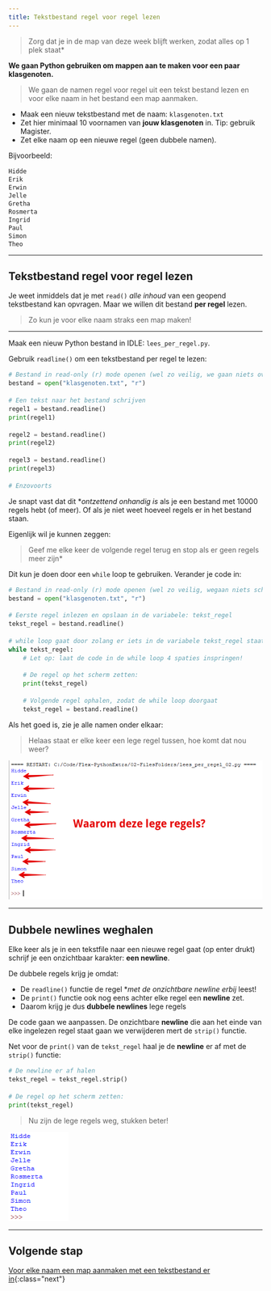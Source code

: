 ```yaml
---
title: Tekstbestand regel voor regel lezen
---
```


> Zorg dat je in de map van deze week blijft werken, zodat alles op 1 plek staat*

**We gaan Python gebruiken om mappen aan te maken voor een paar klasgenoten.**

> We gaan de namen regel voor regel uit een tekst bestand lezen en voor elke naam in het bestand een map aanmaken.

* Maak een nieuw tekstbestand met de naam: `klasgenoten.txt`
* Zet hier minimaal 10 voornamen van **jouw klasgenoten** in. Tip: gebruik Magister.
* Zet elke naam op een nieuwe regel (geen dubbele namen).

Bijvoorbeeld:

```text
Hidde
Erik
Erwin
Jelle
Gretha
Rosmerta
Ingrid
Paul
Simon
Theo
``` 
---

## Tekstbestand regel voor regel lezen
Je weet inmiddels dat je met `read()` *alle inhoud* van een geopend tekstbestand kan opvragen.
Maar we willen dit bestand **per regel** lezen.  

> Zo kun je voor elke naam straks een map maken!

---
Maak een nieuw Python bestand in IDLE: `lees_per_regel.py`.

Gebruik `readline()` om een tekstbestand per regel te lezen:

```python
# Bestand in read-only (r) mode openen (wel zo veilig, we gaan niets overschrijven)
bestand = open("klasgenoten.txt", "r")

# Een tekst naar het bestand schrijven
regel1 = bestand.readline()
print(regel1)

regel2 = bestand.readline()
print(regel2)

regel3 = bestand.readline()
print(regel3)

# Enzovoorts
```

Je snapt vast dat dit **ontzettend onhandig is* als je een bestand met 10000 regels hebt (of meer). Of als je niet weet hoeveel regels er in het bestand staan.

Eigenlijk wil je kunnen zeggen:   
> Geef me elke keer de volgende regel terug en stop als er geen regels meer zijn*

Dit kun je doen door een `while` loop te gebruiken. Verander je code in:

```python
# Bestand in read-only (r) mode openen (wel zo veilig, wegaan niets schrijven)
bestand = open("klasgenoten.txt", "r")

# Eerste regel inlezen en opslaan in de variabele: tekst_regel
tekst_regel = bestand.readline()

# while loop gaat door zolang er iets in de variabele tekst_regel staat
while tekst_regel:
    # Let op: laat de code in de while loop 4 spaties inspringen!

    # De regel op het scherm zetten:
    print(tekst_regel)

    # Volgende regel ophalen, zodat de while loop doorgaat
    tekst_regel = bestand.readline()
```

Als het goed is, zie je alle namen onder elkaar:

> Helaas staat er elke keer een lege regel tussen, hoe komt dat nou weer?

![](double_newlines.png)

---

## Dubbele newlines weghalen  
Elke keer als je in een tekstfile naar een nieuwe regel gaat (op enter drukt) schrijf je een onzichtbaar karakter: **een newline**.

De dubbele regels krijg je omdat:

- De `readline()` functie de regel **met de onzichtbare newline erbij* leest! 
- De `print()` functie ook nog eens achter elke regel een **newline** zet.
- Daarom krijg je dus **dubbele newlines** lege regels

De code gaan we aanpassen. De onzichtbare **newline** die aan het einde van elke ingelezen regel staat gaan we verwijderen mert de `strip()` functie.

Net voor de `print()` van de `tekst_regel` haal je de **newline** er af met de `strip()` functie:

```python
# De newline er af halen
tekst_regel = tekst_regel.strip()

# De regel op het scherm zetten:
print(tekst_regel)
```

> Nu zijn de lege regels weg, stukken beter!

![](no_newlines.png)

---

## Volgende stap
[Voor elke naam een map aanmaken met een tekstbestand er in](../05-folder-loop){:class="next"}



